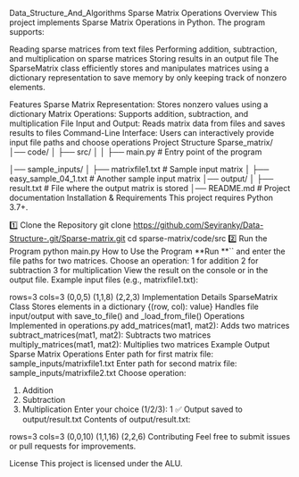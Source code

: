 Data_Structure_And_Algorithms
Sparse Matrix Operations
Overview
This project implements Sparse Matrix Operations in Python. The program supports:

Reading sparse matrices from text files
Performing addition, subtraction, and multiplication on sparse matrices
Storing results in an output file
The SparseMatrix class efficiently stores and manipulates matrices using a dictionary representation to save memory by only keeping track of nonzero elements.

Features
Sparse Matrix Representation: Stores nonzero values using a dictionary
Matrix Operations: Supports addition, subtraction, and multiplication
File Input and Output: Reads matrix data from files and saves results to files
Command-Line Interface: Users can interactively provide input file paths and choose operations
Project Structure
Sparse_matrix/
│── code/
│   ├── src/
│   │   ├── main.py  # Entry point of the program

│── sample_inputs/
│   ├── matrixfile1.txt  # Sample input matrix
│   ├── easy_sample_04_1.txt  # Another sample input matrix
│── output/
│   ├── result.txt  # File where the output matrix is stored
│── README.md  # Project documentation
Installation & Requirements
This project requires Python 3.7+.

1️⃣ Clone the Repository
git clone https://github.com/Seyiranky/Data-Structure-.git/Sparse-matrix.git
cd sparse-matrix/code/src
2️⃣ Run the Program
python main.py
How to Use the Program
**Run **`` and enter the file paths for two matrices.
Choose an operation:
1 for addition
2 for subtraction
3 for multiplication
View the result on the console or in the output file.
Example input files (e.g., matrixfile1.txt):

rows=3
cols=3
(0,0,5)
(1,1,8)
(2,2,3)
Implementation Details
SparseMatrix Class
Stores elements in a dictionary {(row, col): value}
Handles file input/output with save_to_file() and _load_from_file()
Operations Implemented in operations.py
add_matrices(mat1, mat2): Adds two matrices
subtract_matrices(mat1, mat2): Subtracts two matrices
multiply_matrices(mat1, mat2): Multiplies two matrices
Example Output
Sparse Matrix Operations
Enter path for first matrix file: sample_inputs/matrixfile1.txt
Enter path for second matrix file: sample_inputs/matrixfile2.txt
Choose operation:
1. Addition
2. Subtraction
3. Multiplication
Enter your choice (1/2/3): 1
✅ Output saved to output/result.txt
Contents of output/result.txt:

rows=3
cols=3
(0,0,10)
(1,1,16)
(2,2,6)
Contributing
Feel free to submit issues or pull requests for improvements.

License
This project is licensed under the ALU.

